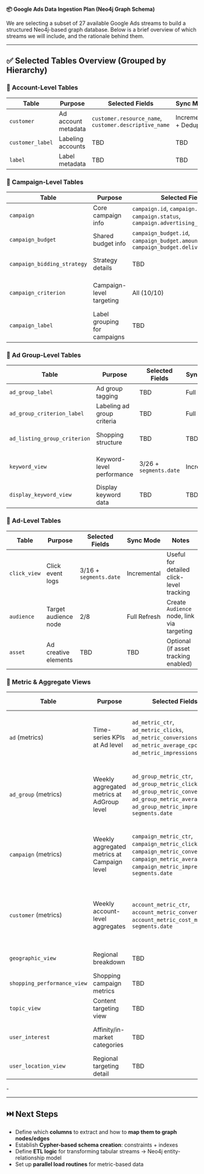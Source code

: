 **📦 Google Ads Data Ingestion Plan (Neo4j Graph Schema)**

We are selecting a subset of 27 available Google Ads streams to build a structured Neo4j-based graph database. Below is a brief overview of which streams we will include, and the rationale behind them.

---

## ✅ Selected Tables Overview (Grouped by Hierarchy)

### 📌 Account-Level Tables

| Table            | Purpose             | Selected Fields                                       | Sync Mode             | Notes                  |
| ---------------- | ------------------- | ----------------------------------------------------- | --------------------- | ---------------------- |
| `customer`       | Ad account metadata | `customer.resource_name`, `customer.descriptive_name` | Incremental + Deduped | Forms `AdAccount` node |
| `customer_label` | Labeling accounts   | TBD                                                   | TBD                   | Optional               |
| `label`          | Label metadata      | TBD                                                   | TBD                   | Optional               |

### 📌 Campaign-Level Tables

| Table                       | Purpose                      | Selected Fields                                                                          | Sync Mode             | Notes                                  |
| --------------------------- | ---------------------------- | ---------------------------------------------------------------------------------------- | --------------------- | -------------------------------------- |
| `campaign`                  | Core campaign info           | `campaign.id`, `campaign.name`, `campaign.status`, `campaign.advertising_channel_type`   | Incremental + Deduped | Forms `Campaign` node                  |
| `campaign_budget`           | Shared budget info           | `campaign_budget.id`, `campaign_budget.amount_micros`, `campaign_budget.delivery_method` | Incremental + Deduped | Link via `:USES_BUDGET`                |
| `campaign_bidding_strategy` | Strategy details             | TBD                                                                                      | TBD                   | Optional for bidding optimization      |
| `campaign_criterion`        | Campaign-level targeting     | All (10/10)                                                                              | Incremental           | Used for geo/device targeting analysis |
| `campaign_label`            | Label grouping for campaigns | TBD                                                                                      | TBD                   | Optional                               |

### 📌 Ad Group-Level Tables

| Table                        | Purpose                    | Selected Fields        | Sync Mode    | Notes                                       |
| ---------------------------- | -------------------------- | ---------------------- | ------------ | ------------------------------------------- |
| `ad_group_label`             | Ad group tagging           | TBD                    | Full Refresh | Optional                                    |
| `ad_group_criterion_label`   | Labeling ad group criteria | TBD                    | Full Refresh | Optional                                    |
| `ad_listing_group_criterion` | Shopping structure         | TBD                    | TBD          | Optional, eCommerce only                    |
| `keyword_view`               | Keyword-level performance  | 3/26 + `segments.date` | Incremental  | Feeds into `KeywordGroup` or `Keyword` node |
| `display_keyword_view`       | Display keyword data       | TBD                    | TBD          | Optional                                    |

### 📌 Ad-Level Tables

| Table        | Purpose              | Selected Fields        | Sync Mode    | Notes                                      |
| ------------ | -------------------- | ---------------------- | ------------ | ------------------------------------------ |
| `click_view` | Click event logs     | 3/16 + `segments.date` | Incremental  | Useful for detailed click-level tracking   |
| `audience`   | Target audience node | 2/8                    | Full Refresh | Create `Audience` node, link via targeting |
| `asset`      | Ad creative elements | TBD                    | TBD          | Optional (if asset tracking enabled)       |

### 📌 Metric & Aggregate Views

| Table                       | Purpose                                     | Selected Fields                                                                                                                                               | Sync Mode | Notes                                                                        |   |   |   |   |   |
| --------------------------- | ------------------------------------------- | ------------------------------------------------------------------------------------------------------------------------------------------------------------- | --------- | ---------------------------------------------------------------------------- | - | - | - | - | - |
| `ad` (metrics)              | Time-series KPIs at Ad level                | `ad_metric_ctr`, `ad_metric_clicks`, `ad_metric_conversions`, `ad_metric_average_cpc`, `ad_metric_impressions`, `date`                                        | Derived   | Attached to `Ad` nodes as separate `:Metric` nodes for time-series analysis  |   |   |   |   |   |
| `ad_group` (metrics)        | Weekly aggregated metrics at AdGroup level  | `ad_group_metric_ctr`, `ad_group_metric_clicks`, `ad_group_metric_conversions`, `ad_group_metric_average_cpc`, `ad_group_metric_impressions`, `segments.date` | Derived   | Attached to `AdGroup` nodes as weekly summary `:Metric` nodes or properties  |   |   |   |   |   |
| `campaign` (metrics)        | Weekly aggregated metrics at Campaign level | `campaign_metric_ctr`, `campaign_metric_clicks`, `campaign_metric_conversions`, `campaign_metric_average_cpc`, `campaign_metric_impressions`, `segments.date` | Derived   | Attached directly to `Campaign` node as weekly `:Metric` nodes or properties |   |   |   |   |   |
| `customer` (metrics)        | Weekly account-level aggregates             | `account_metric_ctr`, `account_metric_conversions`, `account_metric_cost_micros`, `segments.date`                                                             | Derived   | Used for top-level weekly spend and performance tracking on `AdAccount` node |   |   |   |   |   |
| `geographic_view`           | Regional breakdown                          | TBD                                                                                                                                                           | TBD       | Optional for geo-based optimization                                          |   |   |   |   |   |
| `shopping_performance_view` | Shopping campaign metrics                   | TBD                                                                                                                                                           | TBD       | Optional for eCommerce                                                       |   |   |   |   |   |
| `topic_view`                | Content targeting view                      | TBD                                                                                                                                                           | TBD       | Optional                                                                     |   |   |   |   |   |
| `user_interest`             | Affinity/in-market categories               | TBD                                                                                                                                                           | TBD       | Optional (advanced audience modeling)                                        |   |   |   |   |   |
| `user_location_view`        | Regional targeting detail                   | TBD                                                                                                                                                           | TBD       | Optional                                                                     |   |   |   |   |   |

\-

---

## ⏭️ Next Steps

- Define which **columns** to extract and how to **map them to graph nodes/edges**
- Establish **Cypher-based schema creation**: constraints + indexes
- Define **ETL logic** for transforming tabular streams → Neo4j entity-relationship model
- Set up **parallel load routines** for metric-based data

